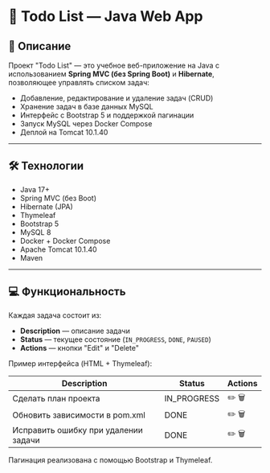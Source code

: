 # 📝 Todo List — Java Web App

## 📌 Описание

Проект "Todo List" — это учебное веб-приложение на Java с использованием **Spring MVC (без Spring Boot)** и **Hibernate**, позволяющее управлять списком задач:

- Добавление, редактирование и удаление задач (CRUD)
- Хранение задач в базе данных MySQL
- Интерфейс с Bootstrap 5 и поддержкой пагинации
- Запуск MySQL через Docker Compose
- Деплой на Tomcat 10.1.40

---

## 🛠️ Технологии

- Java 17+
- Spring MVC (без Boot)
- Hibernate (JPA)
- Thymeleaf
- Bootstrap 5
- MySQL 8
- Docker + Docker Compose
- Apache Tomcat 10.1.40
- Maven

---

## 💻 Функциональность

Каждая задача состоит из:

- **Description** — описание задачи
- **Status** — текущее состояние (`IN_PROGRESS`, `DONE`, `PAUSED`)
- **Actions** — кнопки "Edit" и "Delete"

Пример интерфейса (HTML + Thymeleaf):

| Description                             | Status       | Actions        |
|-----------------------------------------|--------------|----------------|
| Сделать план проекта                    | IN_PROGRESS  | ✏️ 🗑️          |
| Обновить зависимости в pom.xml         | DONE         | ✏️ 🗑️          |
| Исправить ошибку при удалении задачи   | DONE         | ✏️ 🗑️          |

Пагинация реализована с помощью Bootstrap и Thymeleaf.
